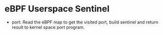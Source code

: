# eBPF Userspace Sentinel

- port: Read the eBPF map to get the visited port, build sentinel and return result to kernel space port program.
